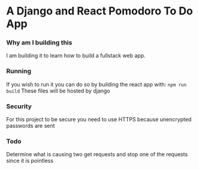 # A Django and React Pomodoro To Do App

### Why am I building this
I am building it to learn how to build a fullstack web app.

### Running
If you wish to run it you can do so by building the react app with:
`npm run build`
These files will be hosted by django

### Security
For this project to be secure you need to use HTTPS because unencrypted passwords are sent

### Todo
Determine what is causing two get requests and stop one of the requests since it is pointless
